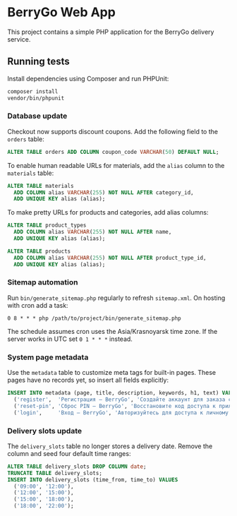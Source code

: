 # BerryGo Web App

This project contains a simple PHP application for the BerryGo delivery service.

## Running tests

Install dependencies using Composer and run PHPUnit:

```bash
composer install
vendor/bin/phpunit
```

### Database update

Checkout now supports discount coupons. Add the following field to the `orders`
table:

```sql
ALTER TABLE orders ADD COLUMN coupon_code VARCHAR(50) DEFAULT NULL;
```

To enable human readable URLs for materials, add the `alias` column to the
`materials` table:

```sql
ALTER TABLE materials
  ADD COLUMN alias VARCHAR(255) NOT NULL AFTER category_id,
  ADD UNIQUE KEY alias (alias);
```

To make pretty URLs for products and categories, add alias columns:

```sql
ALTER TABLE product_types
  ADD COLUMN alias VARCHAR(255) NOT NULL AFTER name,
  ADD UNIQUE KEY alias (alias);

ALTER TABLE products
  ADD COLUMN alias VARCHAR(255) NOT NULL AFTER product_type_id,
  ADD UNIQUE KEY alias (alias);
```
### Sitemap automation

Run `bin/generate_sitemap.php` regularly to refresh `sitemap.xml`. On hosting with cron add a task:

```
0 8 * * * php /path/to/project/bin/generate_sitemap.php
```

The schedule assumes cron uses the Asia/Krasnoyarsk time zone. If the server works in UTC set `0 1 * * *` instead.


### System page metadata

Use the `metadata` table to customize meta tags for built-in pages. These pages have no records yet, so insert all fields explicitly:

```sql
INSERT INTO metadata (page, title, description, keywords, h1, text) VALUES
  ('register',  'Регистрация – BerryGo', 'Создайте аккаунт для заказа свежих ягод', '', 'Регистрация', ''),
  ('reset-pin', 'Сброс PIN – BerryGo', 'Восстановите код доступа к приложению', '', 'Сброс PIN', ''),
  ('login',     'Вход – BerryGo', 'Авторизуйтесь для доступа к личному кабинету', '', 'Вход', '');
```

### Delivery slots update

The `delivery_slots` table no longer stores a delivery date. Remove the column and seed four default time ranges:

```sql
ALTER TABLE delivery_slots DROP COLUMN date;
TRUNCATE TABLE delivery_slots;
INSERT INTO delivery_slots (time_from, time_to) VALUES
  ('09:00', '12:00'),
  ('12:00', '15:00'),
  ('15:00', '18:00'),
  ('18:00', '22:00');
```

